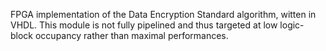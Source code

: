 FPGA implementation of the Data Encryption Standard algorithm, witten in VHDL.
This module is not fully pipelined and thus targeted at low logic-block occupancy rather than maximal performances.


